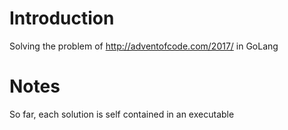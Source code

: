 # Introduction

Solving the problem of http://adventofcode.com/2017/ in GoLang

# Notes

So far, each solution is self contained in an executable